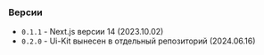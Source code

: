 ### Версии
- `0.1.1` - Next.js версии 14 (2023.10.02)
- `0.2.0` - Ui-Kit вынесен в отдельный репозиторий (2024.06.16)
